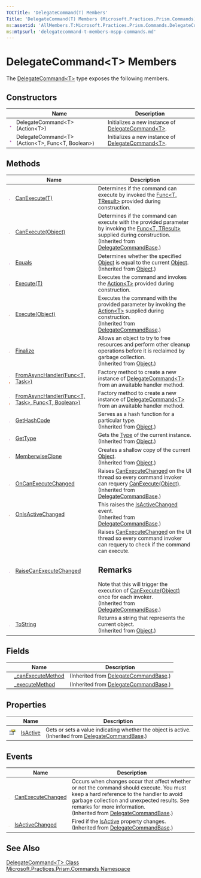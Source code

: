 ```yaml
---
TOCTitle: 'DelegateCommand(T) Members'
Title: 'DelegateCommand(T) Members (Microsoft.Practices.Prism.Commands)'
ms:assetid: 'AllMembers.T:Microsoft.Practices.Prism.Commands.DelegateCommand\`1'
ms:mtpsurl: 'delegatecommand-t-members-mspp-commands.md'
---
```


# DelegateCommand&lt;T&gt; Members

The [DelegateCommand&lt;T&gt;](/patterns-practices/reference/delegatecommand-t-class-mspp-commands) type exposes the following members.

## Constructors

<table>

<thead>
<tr class="header">
<th> </th>
<th>Name</th>
<th>Description</th>
</tr>
</thead>
<tbody>
<tr class="odd">
<td><img src="/patterns-practices/reference/images/public-method.gif" alt="Public method"/></td>
<td>DelegateCommand&lt;T&gt;(Action&lt;T&gt;)</td>
<td><div class="summary">
Initializes a new instance of <a href="/patterns-practices/reference/delegatecommand-t-class-mspp-commands" data-raw-source="[DelegateCommand&amp;lt;T&amp;gt;](/patterns-practices/reference/delegatecommand-t-class-mspp-commands)">DelegateCommand&lt;T&gt;</a>.
</div></td>
</tr>
<tr class="even">
<td><img src="/patterns-practices/reference/images/public-method.gif" alt="Public method"/></td>
<td>DelegateCommand&lt;T&gt;(Action&lt;T&gt;, Func&lt;T, Boolean&gt;)</td>
<td><div class="summary">
Initializes a new instance of <a href="/patterns-practices/reference/delegatecommand-t-class-mspp-commands" data-raw-source="[DelegateCommand&amp;lt;T&amp;gt;](/patterns-practices/reference/delegatecommand-t-class-mspp-commands)">DelegateCommand&lt;T&gt;</a>.
</div></td>
</tr>
</tbody>
</table>

## Methods

<table>

<thead>
<tr class="header">
<th> </th>
<th>Name</th>
<th>Description</th>
</tr>
</thead>
<tbody>
<tr class="odd">
<td><img src="/patterns-practices/reference/images/public-method.gif" alt="Public method"/></td>
<td><a href="/patterns-practices/reference/delegatecommand-t-canexecute-method-t-mspp-commands" data-raw-source="[CanExecute(T)](/patterns-practices/reference/delegatecommand-t-canexecute-method-t-mspp-commands)">CanExecute(T)</a></td>
<td><div class="summary">
Determines if the command can execute by invoked the <a href="http://msdn.microsoft.com/en-us/library/bb549151" data-raw-source="[Func&amp;lt;T, TResult&amp;gt;](http://msdn.microsoft.com/en-us/library/bb549151)">Func&lt;T, TResult&gt;</a> provided during construction.
</div></td>
</tr>
<tr class="even">
<td><img src="/patterns-practices/reference/images/protmethod.gif" alt="Protected method"/></td>
<td><a href="/patterns-practices/reference/delegatecommandbase-canexecute-method-mspp-commands" data-raw-source="[CanExecute(Object)](/patterns-practices/reference/delegatecommandbase-canexecute-method-mspp-commands)">CanExecute(Object)</a></td>
<td><div class="summary">
Determines if the command can execute with the provided parameter by invoking the <a href="http://msdn.microsoft.com/en-us/library/bb549151" data-raw-source="[Func&amp;lt;T, TResult&amp;gt;](http://msdn.microsoft.com/en-us/library/bb549151)">Func&lt;T, TResult&gt;</a> supplied during construction.
</div>
(Inherited from <a href="/patterns-practices/reference/delegatecommandbase-class-mspp-commands" data-raw-source="[DelegateCommandBase](/patterns-practices/reference/delegatecommandbase-class-mspp-commands)">DelegateCommandBase</a>.)</td>
</tr>
<tr class="odd">
<td><img src="/patterns-practices/reference/images/public-method.gif" alt="Public method"/></td>
<td><a href="http://msdn.microsoft.com/en-us/library/bsc2ak47" data-raw-source="[Equals](http://msdn.microsoft.com/en-us/library/bsc2ak47)">Equals</a></td>
<td><div class="summary">
Determines whether the specified <a href="http://msdn.microsoft.com/en-us/library/e5kfa45b" data-raw-source="[Object](http://msdn.microsoft.com/en-us/library/e5kfa45b)">Object</a> is equal to the current <a href="http://msdn.microsoft.com/en-us/library/e5kfa45b" data-raw-source="[Object](http://msdn.microsoft.com/en-us/library/e5kfa45b)">Object</a>.
</div>
(Inherited from <a href="http://msdn.microsoft.com/en-us/library/e5kfa45b" data-raw-source="[Object](http://msdn.microsoft.com/en-us/library/e5kfa45b)">Object</a>.)</td>
</tr>
<tr class="even">
<td><img src="/patterns-practices/reference/images/public-method.gif" alt="Public method"/></td>
<td><a href="/patterns-practices/reference/delegatecommand-t-execute-method-t-mspp-commands" data-raw-source="[Execute(T)](/patterns-practices/reference/delegatecommand-t-execute-method-t-mspp-commands)">Execute(T)</a></td>
<td><div class="summary">
Executes the command and invokes the <a href="http://msdn.microsoft.com/en-us/library/018hxwa8" data-raw-source="[Action&amp;lt;T&amp;gt;](http://msdn.microsoft.com/en-us/library/018hxwa8)">Action&lt;T&gt;</a> provided during construction.
</div></td>
</tr>
<tr class="odd">
<td><img src="/patterns-practices/reference/images/protmethod.gif" alt="Protected method"/></td>
<td><a href="/patterns-practices/reference/delegatecommandbase-execute-method-mspp-commands" data-raw-source="[Execute(Object)](/patterns-practices/reference/delegatecommandbase-execute-method-mspp-commands)">Execute(Object)</a></td>
<td><div class="summary">
Executes the command with the provided parameter by invoking the <a href="http://msdn.microsoft.com/en-us/library/018hxwa8" data-raw-source="[Action&amp;lt;T&amp;gt;](http://msdn.microsoft.com/en-us/library/018hxwa8)">Action&lt;T&gt;</a> supplied during construction.
</div>
(Inherited from <a href="/patterns-practices/reference/delegatecommandbase-class-mspp-commands" data-raw-source="[DelegateCommandBase](/patterns-practices/reference/delegatecommandbase-class-mspp-commands)">DelegateCommandBase</a>.)</td>
</tr>
<tr class="even">
<td><img src="/patterns-practices/reference/images/protmethod.gif" alt="Protected method"/></td>
<td><a href="http://msdn.microsoft.com/en-us/library/4k87zsw7" data-raw-source="[Finalize](http://msdn.microsoft.com/en-us/library/4k87zsw7)">Finalize</a></td>
<td><div class="summary">
Allows an object to try to free resources and perform other cleanup operations before it is reclaimed by garbage collection.
</div>
(Inherited from <a href="http://msdn.microsoft.com/en-us/library/e5kfa45b" data-raw-source="[Object](http://msdn.microsoft.com/en-us/library/e5kfa45b)">Object</a>.)</td>
</tr>
<tr class="odd">
<td><img src="/patterns-practices/reference/images/public-method.gif" alt="Public method"/><img src="/patterns-practices/reference/images/static-member.gif" alt="Static member"/></td>
<td><a href="/patterns-practices/reference/delegatecommand-t-fromasynchandler-method-func-t-task-mspp-commands" data-raw-source="[FromAsyncHandler(Func&amp;lt;T, Task&amp;gt;)](/patterns-practices/reference/delegatecommand-t-fromasynchandler-method-func-t-task-mspp-commands)">FromAsyncHandler(Func&lt;T, Task&gt;)</a></td>
<td><div class="summary">
Factory method to create a new instance of <a href="/patterns-practices/reference/delegatecommand-t-class-mspp-commands" data-raw-source="[DelegateCommand&amp;lt;T&amp;gt;](/patterns-practices/reference/delegatecommand-t-class-mspp-commands)">DelegateCommand&lt;T&gt;</a> from an awaitable handler method.
</div></td>
</tr>
<tr class="even">
<td><img src="/patterns-practices/reference/images/public-method.gif" alt="Public method"/><img src="/patterns-practices/reference/images/static-member.gif" alt="Static member"/></td>
<td><a href="/patterns-practices/reference/delegatecommand-t-fromasynchandler-method-func-t-task-func-t-boolean-mspp-commands" data-raw-source="[FromAsyncHandler(Func&amp;lt;T, Task&amp;gt;, Func&amp;lt;T, Boolean&amp;gt;)](/patterns-practices/reference/delegatecommand-t-fromasynchandler-method-func-t-task-func-t-boolean-mspp-commands)">FromAsyncHandler(Func&lt;T, Task&gt;, Func&lt;T, Boolean&gt;)</a></td>
<td><div class="summary">
Factory method to create a new instance of <a href="/patterns-practices/reference/delegatecommand-t-class-mspp-commands" data-raw-source="[DelegateCommand&amp;lt;T&amp;gt;](/patterns-practices/reference/delegatecommand-t-class-mspp-commands)">DelegateCommand&lt;T&gt;</a> from an awaitable handler method.
</div></td>
</tr>
<tr class="odd">
<td><img src="/patterns-practices/reference/images/public-method.gif" alt="Public method"/></td>
<td><a href="http://msdn.microsoft.com/en-us/library/zdee4b3y" data-raw-source="[GetHashCode](http://msdn.microsoft.com/en-us/library/zdee4b3y)">GetHashCode</a></td>
<td><div class="summary">
Serves as a hash function for a particular type.
</div>
(Inherited from <a href="http://msdn.microsoft.com/en-us/library/e5kfa45b" data-raw-source="[Object](http://msdn.microsoft.com/en-us/library/e5kfa45b)">Object</a>.)</td>
</tr>
<tr class="even">
<td><img src="/patterns-practices/reference/images/public-method.gif" alt="Public method"/></td>
<td><a href="http://msdn.microsoft.com/en-us/library/dfwy45w9" data-raw-source="[GetType](http://msdn.microsoft.com/en-us/library/dfwy45w9)">GetType</a></td>
<td><div class="summary">
Gets the <a href="http://msdn.microsoft.com/en-us/library/42892f65" data-raw-source="[Type](http://msdn.microsoft.com/en-us/library/42892f65)">Type</a> of the current instance.
</div>
(Inherited from <a href="http://msdn.microsoft.com/en-us/library/e5kfa45b" data-raw-source="[Object](http://msdn.microsoft.com/en-us/library/e5kfa45b)">Object</a>.)</td>
</tr>
<tr class="odd">
<td><img src="/patterns-practices/reference/images/protmethod.gif" alt="Protected method"/></td>
<td><a href="http://msdn.microsoft.com/en-us/library/57ctke0a" data-raw-source="[MemberwiseClone](http://msdn.microsoft.com/en-us/library/57ctke0a)">MemberwiseClone</a></td>
<td><div class="summary">
Creates a shallow copy of the current <a href="http://msdn.microsoft.com/en-us/library/e5kfa45b" data-raw-source="[Object](http://msdn.microsoft.com/en-us/library/e5kfa45b)">Object</a>.
</div>
(Inherited from <a href="http://msdn.microsoft.com/en-us/library/e5kfa45b" data-raw-source="[Object](http://msdn.microsoft.com/en-us/library/e5kfa45b)">Object</a>.)</td>
</tr>
<tr class="even">
<td><img src="/patterns-practices/reference/images/protmethod.gif" alt="Protected method"/></td>
<td><a href="/patterns-practices/reference/delegatecommandbase-oncanexecutechanged-method-mspp-commands" data-raw-source="[OnCanExecuteChanged](/patterns-practices/reference/delegatecommandbase-oncanexecutechanged-method-mspp-commands)">OnCanExecuteChanged</a></td>
<td><div class="summary">
Raises <a href="http://msdn.microsoft.com/en-us/library/ms523106" data-raw-source="[CanExecuteChanged](http://msdn.microsoft.com/en-us/library/ms523106)">CanExecuteChanged</a> on the UI thread so every command invoker can requery <a href="http://msdn.microsoft.com/en-us/library/ms604093" data-raw-source="[CanExecute(Object)](http://msdn.microsoft.com/en-us/library/ms604093)">CanExecute(Object)</a>.
</div>
(Inherited from <a href="/patterns-practices/reference/delegatecommandbase-class-mspp-commands" data-raw-source="[DelegateCommandBase](/patterns-practices/reference/delegatecommandbase-class-mspp-commands)">DelegateCommandBase</a>.)</td>
</tr>
<tr class="odd">
<td><img src="/patterns-practices/reference/images/protmethod.gif" alt="Protected method"/></td>
<td><a href="/patterns-practices/reference/delegatecommandbase-onisactivechanged-method-mspp-commands" data-raw-source="[OnIsActiveChanged](/patterns-practices/reference/delegatecommandbase-onisactivechanged-method-mspp-commands)">OnIsActiveChanged</a></td>
<td><div class="summary">
This raises the <a href="/patterns-practices/reference/delegatecommandbase-isactivechanged-event-mspp-commands" data-raw-source="[IsActiveChanged](/patterns-practices/reference/delegatecommandbase-isactivechanged-event-mspp-commands)">IsActiveChanged</a> event.
</div>
(Inherited from <a href="/patterns-practices/reference/delegatecommandbase-class-mspp-commands" data-raw-source="[DelegateCommandBase](/patterns-practices/reference/delegatecommandbase-class-mspp-commands)">DelegateCommandBase</a>.)</td>
</tr>
<tr class="even">
<td><img src="/patterns-practices/reference/images/public-method.gif" alt="Public method"/></td>
<td><a href="/patterns-practices/reference/delegatecommandbase-raisecanexecutechanged-method-mspp-commands" data-raw-source="[RaiseCanExecuteChanged](/patterns-practices/reference/delegatecommandbase-raisecanexecutechanged-method-mspp-commands)">RaiseCanExecuteChanged</a></td>
<td><div class="summary">
Raises <a href="/patterns-practices/reference/delegatecommandbase-canexecutechanged-event-mspp-commands" data-raw-source="[CanExecuteChanged](/patterns-practices/reference/delegatecommandbase-canexecutechanged-event-mspp-commands)">CanExecuteChanged</a> on the UI thread so every command invoker can requery to check if the command can execute.
<div>
<h2 id="remarks">Remarks</h2>
Note that this will trigger the execution of <a href="/patterns-practices/reference/delegatecommandbase-canexecute-method-mspp-commands" data-raw-source="[CanExecute(Object)](/patterns-practices/reference/delegatecommandbase-canexecute-method-mspp-commands)">CanExecute(Object)</a> once for each invoker.
</div>
</div>
(Inherited from <a href="/patterns-practices/reference/delegatecommandbase-class-mspp-commands" data-raw-source="[DelegateCommandBase](/patterns-practices/reference/delegatecommandbase-class-mspp-commands)">DelegateCommandBase</a>.)</td>
</tr>
<tr class="odd">
<td><img src="/patterns-practices/reference/images/public-method.gif" alt="Public method"/></td>
<td><a href="http://msdn.microsoft.com/en-us/library/7bxwbwt2" data-raw-source="[ToString](http://msdn.microsoft.com/en-us/library/7bxwbwt2)">ToString</a></td>
<td><div class="summary">
Returns a string that represents the current object.
</div>
(Inherited from <a href="http://msdn.microsoft.com/en-us/library/e5kfa45b" data-raw-source="[Object](http://msdn.microsoft.com/en-us/library/e5kfa45b)">Object</a>.)</td>
</tr>
</tbody>
</table>

## Fields


|                                                                                                | Name                                                                                                                        | Description                                                                                                                  |
|------------------------------------------------------------------------------------------------|-----------------------------------------------------------------------------------------------------------------------------|------------------------------------------------------------------------------------------------------------------------------|
|            | [\_canExecuteMethod](/patterns-practices/reference/canexecutemthd-field) | (Inherited from [DelegateCommandBase](/patterns-practices/reference/delegatecommandbase-class-mspp-commands).) |
|            | [\_executeMethod](/patterns-practices/reference/executemthd-field)       | (Inherited from [DelegateCommandBase](/patterns-practices/reference/delegatecommandbase-class-mspp-commands).) |

## Properties

<table>

<thead>
<tr class="header">
<th> </th>
<th>Name</th>
<th>Description</th>
</tr>
</thead>
<tbody>
<tr class="odd">
<td><img src="/patterns-practices/reference/images/pubproperty.gif" alt="Public property"/></td>
<td><a href="/patterns-practices/reference/delegatecommandbase-isactive-property-mspp-commands" data-raw-source="[IsActive](/patterns-practices/reference/delegatecommandbase-isactive-property-mspp-commands)">IsActive</a></td>
<td><div class="summary">
Gets or sets a value indicating whether the object is active.
</div>
(Inherited from <a href="/patterns-practices/reference/delegatecommandbase-class-mspp-commands" data-raw-source="[DelegateCommandBase](/patterns-practices/reference/delegatecommandbase-class-mspp-commands)">DelegateCommandBase</a>.)</td>
</tr>
</tbody>
</table>

## Events

<table>

<thead>
<tr class="header">
<th> </th>
<th>Name</th>
<th>Description</th>
</tr>
</thead>
<tbody>
<tr class="odd">
<td><img src="/patterns-practices/reference/images/pubevent.gif" alt="Public event"/></td>
<td><a href="/patterns-practices/reference/delegatecommandbase-canexecutechanged-event-mspp-commands" data-raw-source="[CanExecuteChanged](/patterns-practices/reference/delegatecommandbase-canexecutechanged-event-mspp-commands)">CanExecuteChanged</a></td>
<td><div class="summary">
Occurs when changes occur that affect whether or not the command should execute. You must keep a hard reference to the handler to avoid garbage collection and unexpected results. See remarks for more information.
</div>
(Inherited from <a href="/patterns-practices/reference/delegatecommandbase-class-mspp-commands" data-raw-source="[DelegateCommandBase](/patterns-practices/reference/delegatecommandbase-class-mspp-commands)">DelegateCommandBase</a>.)</td>
</tr>
<tr class="even">
<td><img src="/patterns-practices/reference/images/pubevent.gif" alt="Public event"/></td>
<td><a href="/patterns-practices/reference/delegatecommandbase-isactivechanged-event-mspp-commands" data-raw-source="[IsActiveChanged](/patterns-practices/reference/delegatecommandbase-isactivechanged-event-mspp-commands)">IsActiveChanged</a></td>
<td><div class="summary">
Fired if the <a href="/patterns-practices/reference/delegatecommandbase-isactive-property-mspp-commands" data-raw-source="[IsActive](/patterns-practices/reference/delegatecommandbase-isactive-property-mspp-commands)">IsActive</a> property changes.
</div>
(Inherited from <a href="/patterns-practices/reference/delegatecommandbase-class-mspp-commands" data-raw-source="[DelegateCommandBase](/patterns-practices/reference/delegatecommandbase-class-mspp-commands)">DelegateCommandBase</a>.)</td>
</tr>
</tbody>
</table>

## See Also

[DelegateCommand&lt;T&gt; Class](/patterns-practices/reference/delegatecommand-t-class-mspp-commands)  
[Microsoft.Practices.Prism.Commands Namespace](/patterns-practices/reference/mspp-commands-namespace)  